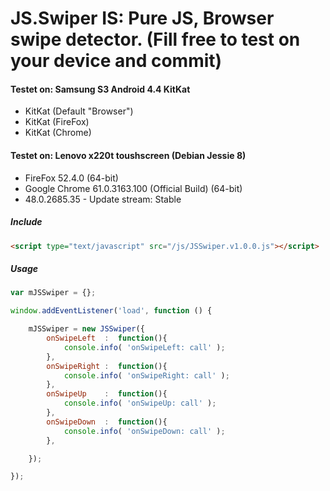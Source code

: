 # JS.Swiper IS: Pure JS, Browser swipe detector. (Fill free to test on your device and commit) 

#### Testet on: Samsung S3 Android 4.4 KitKat
* KitKat (Default "Browser")
* KitKat (FireFox)
* KitKat (Chrome)

#### Testet on: Lenovo x220t toushscreen (Debian Jessie 8)
* FireFox 52.4.0 (64-bit)
* Google Chrome	61.0.3163.100 (Official Build) (64-bit)
* 48.0.2685.35 - Update stream:	Stable

##### Include

```html
<script type="text/javascript" src="/js/JSSwiper.v1.0.0.js"></script>
```

##### Usage
```javascript
var mJSSwiper = {};

window.addEventListener('load', function () { 

    mJSSwiper = new JSSwiper({
        onSwipeLeft  :  function(){
            console.info( 'onSwipeLeft: call' );
        },
        onSwipeRight :  function(){
            console.info( 'onSwipeRight: call' );
        },
        onSwipeUp    :  function(){
            console.info( 'onSwipeUp: call' );
        },
        onSwipeDown  :  function(){
            console.info( 'onSwipeDown: call' );
        },

    });

});

```
